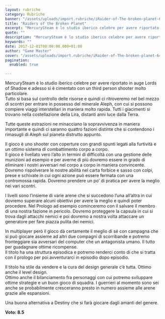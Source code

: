 ```yaml
---
layout: rubriche
category: Rubriche
banner: "/assets/uploads/import.rubriche/iRaider-of-The-broken-planet-640x360.jpg"
title: "Raiders of the Broken Planet"
excerpt: "MercurySteam è lo studio iberico celebre per avere riportato in auge Lords of Shadow e adesso si è cimentato con un third person shooter molto particolare. Tutto si basa sul controllo delle risorse e quindi ci ritroveremo nel bel mezzo di scontri per entrare in possesso del minerale Aleph, con cui si possono compiere viaggi [&hellip"
quote: ""
description: "MercurySteam è lo studio iberico celebre per avere riportato in auge Lords of Shadow e adesso si è cimentato con un third person shooter molto particolare. Tutto si basa sul controllo delle risorse e quindi ci ritroveremo nel bel mezzo di scontri per entrare in possesso del minerale Aleph, con cui si possono compiere viaggi [&hellip"
keywords: ""
date: 2017-12-01T00:00:00.000+01:00
author: "Game Master"
cover: "/assets/uploads/import.rubriche/iRaider-of-The-broken-planet-640x360.jpg"
pagination:
  enabled: true

---
```


MercurySteam è lo studio iberico celebre per avere riportato in auge Lords of Shadow e adesso si è cimentato con un third person shooter molto particolare.  
Tutto si basa sul controllo delle risorse e quindi ci ritroveremo nel bel mezzo di scontri per entrare in possesso del minerale Aleph, con cui si possono compiere viaggi interstellari in maniera molto rapida. Tutti i giacimenti si trovano nella costellazione della Lira, distanti anni luce dalla Terra.

Tutte queste estrazioni ne minacciano la sopravvivenza in maniera importante e quindi ci saranno quattro fazioni distinte che si contendono i rimasugli di Aleph sul pianeta distrutto appunto.

Il gioco è uno shooter con coperture con grandi spunti legati alla furtività e un ottimo sistema di combattimento corpo a corpo.  
Il gioco è livellato vero l’alto in termini di difficoltà con una gestione delle munizioni ad esempio e per averne di più dovremo essere in grado di eliminare i nostri avversari nel corpo a corpo in maniera convincente. Dovremo rispolverare le nostre abilità nel carta forbice e sasso con colpi, prese e schivate in cui ogni azione può essere fermata con una contromossa rapida. Dovremo prendere un po’ di pratica per avere la meglio nei vari scontri.

I livelli sono l’insieme di varie arene che si succedono l’una all’altra in cui dovremo superare alcuni obiettivi per avere la meglio e quindi poter procedere. Nel Prologo ad esempio cominceremo con il salvare il membro di una nostra fazione in pericolo. Dovremo proteggere la capsula in cui si trova dagli attacchi nemici e poi dovremo a nostra volta attaccare un generatore per fare piazza pulita dei nemici.

In multiplayer però il gioco dà certamente il meglio di sé con campagna che si può giocare assieme ad altri due compagni di scorribande e potremo fronteggiare sia avversari del computer che un antagonista umano. Il tutto per guadagnare ottime ricompense.  
Il titolo ha una struttura episodica e potremo renderci conto di che si tratta con il prologo per poi avventurarci in episodio dopo episodio.

Il titolo ha stile da vendere e la cura del design generale c’è tutta. Ottimo anche il level design.  
Ottimo anche il bilanciamento fra personaggi con cui potremo sviluppare ottime strategie e un buon gioco di squadra. I guerrieri al momento sono sei anche se probabilmente cresceranno presto in numero assieme alle arene grazie alle espansioni.

Una buona alternativa a Destiny che si farà giocare dagli amanti del genere.

**Voto: 8.5** 